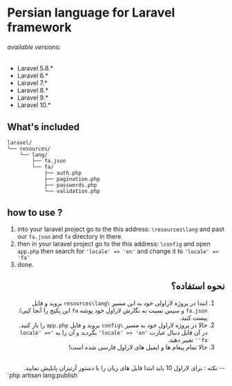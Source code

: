 # Persian language for Laravel framework
###### available versions:
- Laravel 5.8.*
- Laravel 6.*
- Laravel 7.*
- Laravel 8.*
- Laravel 9.*
- Laravel 10.*

## What's included

```text
laravel/
└── resources/
    └── lang/
        ├── fa.json
        └── fa/
            ├── auth.php
            ├── pagination.php
            ├── passwords.php
            └── validation.php
```

## how to use ?
1. into your laravel project go to the this address: `\resources\lang` and past our `fa.json` and `fa` directory in there.
3. then in your laravel project go to the this address: `\config` and open `app.php` then search for `'locale' => 'en'` and change it to `'locale' => 'fa'`
4. done.


<div dir="rtl">

## نحوه استفاده؟
1. ابتدا در پروژه لاراولی خود به این مسیر `\resources\lang` بروید و فایل `fa.json` و سپس نسبت به نگارش لاراول خود پوشه `fa` این پکیج را آنجا کپی/پیست کنید.
2. حالا در پروژه لاراول خود به مسیر `\config` بروید و فایل `app.php` را باز کنید. در آن فایل دنبال عبارت `'locale' => 'en'` بگردید و آن را به `'locale' => 'fa'` تغییر دهید.
3. حالا تمام پیغام ها و ایمیل های لاراول فارسی شده است!
<br>
-- نکته : برای لاراول 10 باید ابتدا فایل های زبان را با دستور آرتیزان پابلیش نمایید.
</div>
`php artisan lang:publish`
